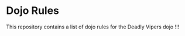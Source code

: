 Dojo Rules
==========

This repository contains a list of dojo rules for the Deadly Vipers dojo !!!

